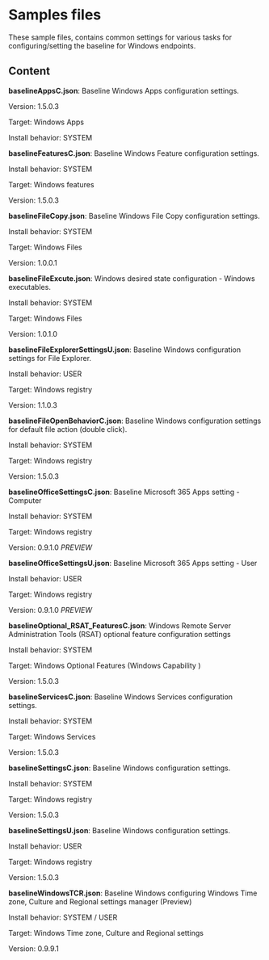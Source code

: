 # Samples files

These sample files, contains common settings for various tasks for configuring/setting the baseline for Windows endpoints.

## Content

**baselineAppsC.json**: Baseline Windows Apps configuration settings.

Version: 1.5.0.3

Target: Windows Apps

Install behavior: SYSTEM

**baselineFeaturesC.json**: Baseline Windows Feature configuration settings.

Install behavior: SYSTEM

Target: Windows features

Version: 1.5.0.3

**baselineFileCopy.json**: Baseline Windows File Copy configuration settings.

Install behavior: SYSTEM

Target: Windows Files

Version: 1.0.0.1

**baselineFileExcute.json**: Windows desired state configuration - Windows executables.

Install behavior: SYSTEM

Target: Windows Files

Version: 1.0.1.0


**baselineFileExplorerSettingsU.json**: Baseline Windows configuration settings for File Explorer.

Install behavior: USER

Target: Windows registry

Version: 1.1.0.3

**baselineFileOpenBehaviorC.json**: Baseline Windows configuration settings for default file action (double click).

Install behavior: SYSTEM

Target: Windows registry

Version: 1.5.0.3

**baselineOfficeSettingsC.json**: Baseline Microsoft 365 Apps setting - Computer

Install behavior: SYSTEM

Target: Windows registry

Version: 0.9.1.0 *PREVIEW*

**baselineOfficeSettingsU.json**:  Baseline Microsoft 365 Apps setting - User

Install behavior: USER

Target: Windows registry

Version: 0.9.1.0 *PREVIEW*

**baselineOptional_RSAT_FeaturesC.json**:  Windows Remote Server Administration Tools (RSAT) optional feature configuration settings

Install behavior: SYSTEM

Target: Windows Optional Features (Windows Capability )

Version: 1.5.0.3

**baselineServicesC.json**: Baseline Windows Services configuration settings.

Install behavior: SYSTEM

Target: Windows Services

Version: 1.5.0.3

**baselineSettingsC.json**: Baseline Windows configuration settings.

Install behavior: SYSTEM

Target: Windows registry

Version: 1.5.0.3

**baselineSettingsU.json**: Baseline Windows configuration settings.

Install behavior: USER

Target: Windows registry

Version: 1.5.0.3

**baselineWindowsTCR.json**: Baseline Windows configuring Windows Time zone, Culture and Regional settings manager (Preview)

Install behavior: SYSTEM / USER

Target: Windows Time zone, Culture and Regional settings

Version: 0.9.9.1
